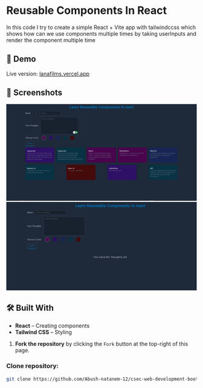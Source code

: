 # Reusable Components In React

In this code I try to create a simple React + Vite app with tailwindccss
which shows how can we use components multiple times by taking userInputs and render the component multiple time

## 🎥 Demo

Live version: [lanafilms.vercel.app](https://lanafilms.vercel.app)

## 📸 Screenshots

![Homepage](./public/homepage1.png)
![Homepage](./public/homepage2.png)

## 🛠️ Built With

- **React** – Creating components
- **Tailwind CSS** – Styling

1. **Fork the repository** by clicking the `Fork` button at the top-right of this page.

### Clone repository:

```sh
git clone https://github.com/Abush-natanem-12/csec-web-development-bootcamp-codes/tree/main/reusable-component-react-day-one
```
